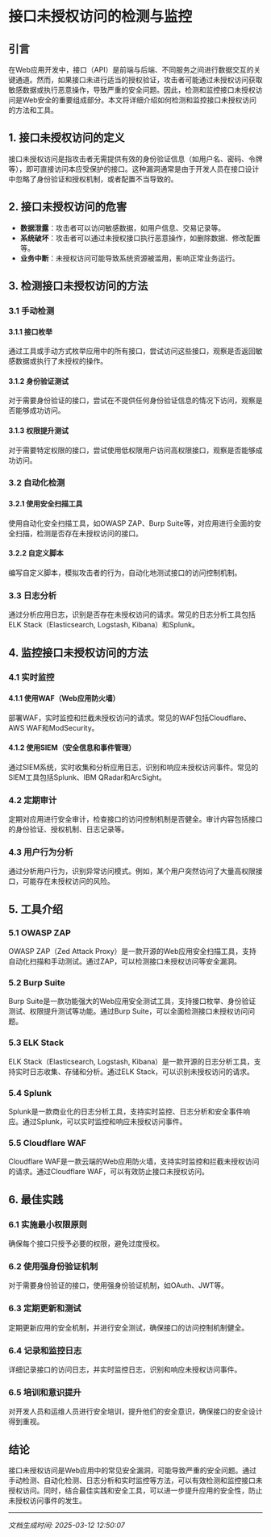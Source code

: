 # 接口未授权访问的检测与监控

## 引言

在Web应用开发中，接口（API）是前端与后端、不同服务之间进行数据交互的关键通道。然而，如果接口未进行适当的授权验证，攻击者可能通过未授权访问获取敏感数据或执行恶意操作，导致严重的安全问题。因此，检测和监控接口未授权访问是Web安全的重要组成部分。本文将详细介绍如何检测和监控接口未授权访问的方法和工具。

## 1. 接口未授权访问的定义

接口未授权访问是指攻击者无需提供有效的身份验证信息（如用户名、密码、令牌等），即可直接访问本应受保护的接口。这种漏洞通常是由于开发人员在接口设计中忽略了身份验证和授权机制，或者配置不当导致的。

## 2. 接口未授权访问的危害

- **数据泄露**：攻击者可以访问敏感数据，如用户信息、交易记录等。
- **系统破坏**：攻击者可以通过未授权接口执行恶意操作，如删除数据、修改配置等。
- **业务中断**：未授权访问可能导致系统资源被滥用，影响正常业务运行。

## 3. 检测接口未授权访问的方法

### 3.1 手动检测

#### 3.1.1 接口枚举

通过工具或手动方式枚举应用中的所有接口，尝试访问这些接口，观察是否返回敏感数据或执行了未授权的操作。

#### 3.1.2 身份验证测试

对于需要身份验证的接口，尝试在不提供任何身份验证信息的情况下访问，观察是否能够成功访问。

#### 3.1.3 权限提升测试

对于需要特定权限的接口，尝试使用低权限用户访问高权限接口，观察是否能够成功访问。

### 3.2 自动化检测

#### 3.2.1 使用安全扫描工具

使用自动化安全扫描工具，如OWASP ZAP、Burp Suite等，对应用进行全面的安全扫描，检测是否存在未授权访问的接口。

#### 3.2.2 自定义脚本

编写自定义脚本，模拟攻击者的行为，自动化地测试接口的访问控制机制。

### 3.3 日志分析

通过分析应用日志，识别是否存在未授权访问的请求。常见的日志分析工具包括ELK Stack（Elasticsearch, Logstash, Kibana）和Splunk。

## 4. 监控接口未授权访问的方法

### 4.1 实时监控

#### 4.1.1 使用WAF（Web应用防火墙）

部署WAF，实时监控和拦截未授权访问的请求。常见的WAF包括Cloudflare、AWS WAF和ModSecurity。

#### 4.1.2 使用SIEM（安全信息和事件管理）

通过SIEM系统，实时收集和分析应用日志，识别和响应未授权访问事件。常见的SIEM工具包括Splunk、IBM QRadar和ArcSight。

### 4.2 定期审计

定期对应用进行安全审计，检查接口的访问控制机制是否健全。审计内容包括接口的身份验证、授权机制、日志记录等。

### 4.3 用户行为分析

通过分析用户行为，识别异常访问模式。例如，某个用户突然访问了大量高权限接口，可能存在未授权访问的风险。

## 5. 工具介绍

### 5.1 OWASP ZAP

OWASP ZAP（Zed Attack Proxy）是一款开源的Web应用安全扫描工具，支持自动化扫描和手动测试。通过ZAP，可以检测接口未授权访问等安全漏洞。

### 5.2 Burp Suite

Burp Suite是一款功能强大的Web应用安全测试工具，支持接口枚举、身份验证测试、权限提升测试等功能。通过Burp Suite，可以全面检测接口未授权访问问题。

### 5.3 ELK Stack

ELK Stack（Elasticsearch, Logstash, Kibana）是一款开源的日志分析工具，支持实时日志收集、存储和分析。通过ELK Stack，可以识别未授权访问的请求。

### 5.4 Splunk

Splunk是一款商业化的日志分析工具，支持实时监控、日志分析和安全事件响应。通过Splunk，可以实时监控和响应未授权访问事件。

### 5.5 Cloudflare WAF

Cloudflare WAF是一款云端的Web应用防火墙，支持实时监控和拦截未授权访问的请求。通过Cloudflare WAF，可以有效防止接口未授权访问。

## 6. 最佳实践

### 6.1 实施最小权限原则

确保每个接口只授予必要的权限，避免过度授权。

### 6.2 使用强身份验证机制

对于需要身份验证的接口，使用强身份验证机制，如OAuth、JWT等。

### 6.3 定期更新和测试

定期更新应用的安全机制，并进行安全测试，确保接口的访问控制机制健全。

### 6.4 记录和监控日志

详细记录接口的访问日志，并实时监控日志，识别和响应未授权访问事件。

### 6.5 培训和意识提升

对开发人员和运维人员进行安全培训，提升他们的安全意识，确保接口的安全设计得到重视。

## 结论

接口未授权访问是Web应用中的常见安全漏洞，可能导致严重的安全问题。通过手动检测、自动化检测、日志分析和实时监控等方法，可以有效检测和监控接口未授权访问。同时，结合最佳实践和安全工具，可以进一步提升应用的安全性，防止未授权访问事件的发生。

---

*文档生成时间: 2025-03-12 12:50:07*



















